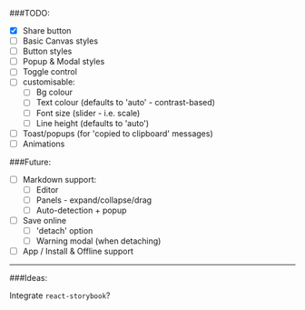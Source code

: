 ###TODO:

- [X] Share button
- [ ] Basic Canvas styles
- [ ] Button styles
- [ ] Popup & Modal styles
- [ ] Toggle control
- [ ] customisable:
    - [ ] Bg colour
    - [ ] Text colour (defaults to 'auto' - contrast-based) 
    - [ ] Font size (slider - i.e. scale)
    - [ ] Line height (defaults to 'auto')
- [ ] Toast/popups (for 'copied to clipboard' messages)
- [ ] Animations

###Future:

- [ ] Markdown support:
    - [ ] Editor
    - [ ] Panels - expand/collapse/drag
    - [ ] Auto-detection + popup
- [ ] Save online
    - [ ] 'detach' option
    - [ ] Warning modal (when detaching)
- [ ] App / Install & Offline support

--------------------

###Ideas:

Integrate `react-storybook`?
